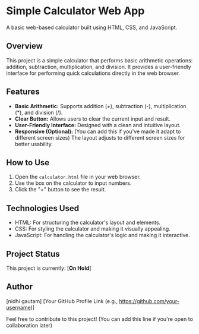 # Simple Calculator Web App

A basic web-based calculator built using HTML, CSS, and JavaScript.

## Overview

This project is a simple calculator that performs basic arithmetic operations: addition, subtraction, multiplication, and division. It provides a user-friendly interface for performing quick calculations directly in the web browser.

## Features

* **Basic Arithmetic:** Supports addition (+), subtraction (-), multiplication (*), and division (/).
* **Clear Button:** Allows users to clear the current input and result.
* **User-Friendly Interface:** Designed with a clean and intuitive layout.
* **Responsive (Optional):** (You can add this if you've made it adapt to different screen sizes) The layout adjusts to different screen sizes for better usability.

## How to Use

1.  Open the `calculator.html` file in your web browser.
2.  Use the box on the calculator to input numbers.
3.  Click the "+" button to see the result.


## Technologies Used

* HTML: For structuring the calculator's layout and elements.
* CSS: For styling the calculator and making it visually appealing.
* JavaScript: For handling the calculator's logic and making it interactive.

## Project Status

This project is currently: [**On Hold**]

## Author

[nidhi gautam]
[Your GitHub Profile Link (e.g., https://github.com/your-username)]

Feel free to contribute to this project! (You can add this line if you're open to collaboration later)
